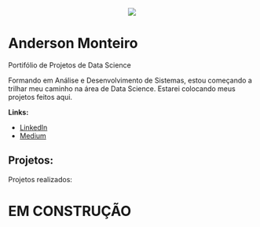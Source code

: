 <p align="center">
  <img src="https://raw.githubusercontent.com/anssodre/datascience/master/banner.png" >
</p>

# Anderson Monteiro
Portifólio de Projetos de Data Science

Formando em Análise e Desenvolvimento de Sistemas, estou começando a trilhar meu caminho na área de Data Science. Estarei colocando meus projetos feitos aqui.

**Links:**
* [LinkedIn](https://www.linkedin.com/in/anssm/)
* [Medium](https://medium.com)

## Projetos:
Projetos realizados:

# EM CONSTRUÇÃO
